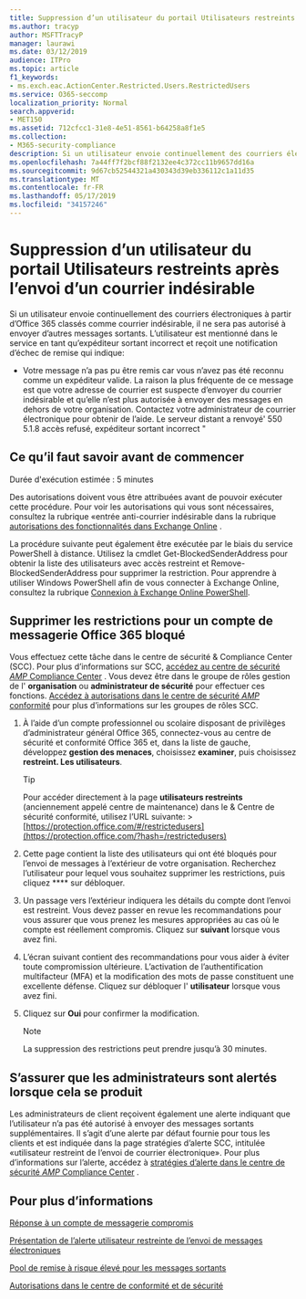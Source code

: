 ```yaml
---
title: Suppression d’un utilisateur du portail Utilisateurs restreints après l’envoi d’un courrier indésirable
ms.author: tracyp
author: MSFTTracyP
manager: laurawi
ms.date: 03/12/2019
audience: ITPro
ms.topic: article
f1_keywords:
- ms.exch.eac.ActionCenter.Restricted.Users.RestrictedUsers
ms.service: O365-seccomp
localization_priority: Normal
search.appverid:
- MET150
ms.assetid: 712cfcc1-31e8-4e51-8561-b64258a8f1e5
ms.collection:
- M365-security-compliance
description: Si un utilisateur envoie continuellement des courriers électroniques à partir d’Office 365 classés comme courrier indésirable, il ne pourra pas envoyer d’autres messages.
ms.openlocfilehash: 7a44ff7f2bcf88f2132ee4c372cc11b9657dd16a
ms.sourcegitcommit: 9d67cb52544321a430343d39eb336112c1a11d35
ms.translationtype: MT
ms.contentlocale: fr-FR
ms.lasthandoff: 05/17/2019
ms.locfileid: "34157246"
---
```

# <a name="removing-a-user-from-the-restricted-users-portal-after-sending-spam-email"></a>Suppression d’un utilisateur du portail Utilisateurs restreints après l’envoi d’un courrier indésirable

Si un utilisateur envoie continuellement des courriers électroniques à partir d’Office 365 classés comme courrier indésirable, il ne sera pas autorisé à envoyer d’autres messages sortants. L’utilisateur est mentionné dans le service en tant qu’expéditeur sortant incorrect et reçoit une notification d’échec de remise qui indique:

- Votre message n’a pas pu être remis car vous n’avez pas été reconnu comme un expéditeur valide. La raison la plus fréquente de ce message est que votre adresse de courrier est suspecte d’envoyer du courrier indésirable et qu’elle n’est plus autorisée à envoyer des messages en dehors de votre organisation. Contactez votre administrateur de courrier électronique pour obtenir de l’aide. Le serveur distant a renvoyé' 550 5.1.8 accès refusé, expéditeur sortant incorrect "

## <a name="what-do-you-need-to-know-before-you-begin"></a>Ce qu’il faut savoir avant de commencer
<a name="sectionSection0"> </a>

Durée d'exécution estimée : 5 minutes
  
Des autorisations doivent vous être attribuées avant de pouvoir exécuter cette procédure. Pour voir les autorisations qui vous sont nécessaires, consultez la rubrique «entrée anti-courrier indésirable dans la rubrique [autorisations des fonctionnalités dans Exchange Online](http://technet.microsoft.com/library/15073ce1-0917-403b-8839-02a2ebc96e16.aspx) .

La procédure suivante peut également être exécutée par le biais du service PowerShell à distance. Utilisez la cmdlet Get-BlockedSenderAddress pour obtenir la liste des utilisateurs avec accès restreint et Remove-BlockedSenderAddress pour supprimer la restriction. Pour apprendre à utiliser Windows PowerShell afin de vous connecter à Exchange Online, consultez la rubrique [Connexion à Exchange Online PowerShell](https://go.microsoft.com/fwlink/p/?linkid=396554).

## <a name="remove-restrictions-for-a-blocked-office-365-email-account"></a>Supprimer les restrictions pour un compte de messagerie Office 365 bloqué

Vous effectuez cette tâche dans le centre de sécurité & Compliance Center (SCC). Pour plus d’informations sur SCC, [accédez au centre de sécurité _AMP_ Compliance Center](go-to-the-securitycompliance-center.md) . Vous devez être dans le groupe de rôles gestion de l' **organisation** ou **administrateur de sécurité** pour effectuer ces fonctions. [Accédez à autorisations dans le centre de sécurité _AMP_ conformité](permissions-in-the-security-and-compliance-center.md) pour plus d’informations sur les groupes de rôles SCC.

1. À l’aide d’un compte professionnel ou scolaire disposant de privilèges d’administrateur général Office 365, connectez-vous au centre de sécurité et conformité Office 365 et, dans la liste de gauche, développez **gestion des menaces**, choisissez **examiner**, puis choisissez **restreint. Les utilisateurs**.
    
    > [!TIP]
    > Pour accéder directement à la page **utilisateurs restreints** (anciennement appelé centre de maintenance) dans le &amp; Centre de sécurité conformité, utilisez l’URL suivante: >[https://protection.office.com/#/restrictedusers](https://protection.office.com/?hash=/restrictedusers)

2. Cette page contient la liste des utilisateurs qui ont été bloqués pour l’envoi de messages à l’extérieur de votre organisation.  Recherchez l’utilisateur pour lequel vous souhaitez supprimer les restrictions, puis cliquez **** sur débloquer.

3. Un passage vers l’extérieur indiquera les détails du compte dont l’envoi est restreint. Vous devez passer en revue les recommandations pour vous assurer que vous prenez les mesures appropriées au cas où le compte est réellement compromis. Cliquez sur **suivant** lorsque vous avez fini.

4. L’écran suivant contient des recommandations pour vous aider à éviter toute compromission ultérieure. L’activation de l’authentification multifacteur (MFA) et la modification des mots de passe constituent une excellente défense. Cliquez sur débloquer l' **utilisateur** lorsque vous avez fini.

5. Cliquez sur **Oui** pour confirmer la modification.

    > [!NOTE]
    > La suppression des restrictions peut prendre jusqu’à 30 minutes. 

## <a name="making-sure-admins-are-alerted-when-this-happens"></a>S’assurer que les administrateurs sont alertés lorsque cela se produit

Les administrateurs de client reçoivent également une alerte indiquant que l’utilisateur n’a pas été autorisé à envoyer des messages sortants supplémentaires. Il s’agit d’une alerte par défaut fournie pour tous les clients et est indiquée dans la page stratégies d’alerte SCC, intitulée «utilisateur restreint de l’envoi de courrier électronique». Pour plus d’informations sur l’alerte, accédez à [stratégies d’alerte dans le centre de sécurité _AMP_ Compliance Center](https://docs.microsoft.com/en-us/office365/securitycompliance/alert-policies) .

## <a name="for-more-information"></a>Pour plus d’informations

[Réponse à un compte de messagerie compromis](responding-to-a-compromised-email-account.md)

[Présentation de l’alerte utilisateur restreinte de l’envoi de messages électroniques](https://docs.microsoft.com/en-us/office365/securitycompliance/alert-policies)

[Pool de remise à risque élevé pour les messages sortants](high-risk-delivery-pool-for-outbound-messages.md)

[Autorisations dans le centre de conformité et de sécurité](permissions-in-the-security-and-compliance-center.md)
